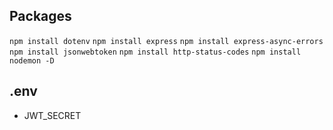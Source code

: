 ## Packages
`npm install dotenv`
`npm install express`
`npm install express-async-errors`
`npm install jsonwebtoken`
`npm install http-status-codes`
`npm install nodemon -D`

## .env
- JWT_SECRET